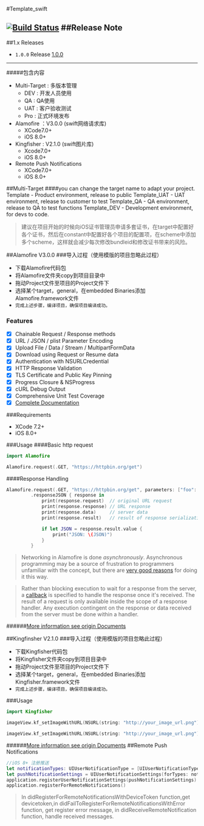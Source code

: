 #Template_swift

[![Build Status](https://travis-ci.org/weasleyqi/Template_swift.svg?branch=master)](https://travis-ci.org/weasleyqi/Template_swift)
##Release Note
---
##1.x Releases
- `1.0.0` Release [1.0.0](#100)

---

#####包含内容

- Multi-Target : 多版本管理
	- DEV : 开发人员使用
	- QA : QA使用
	- UAT : 客户验收测试
	- Pro : 正式环境发布
- Alamofire ：V3.0.0 (swift网络请求库)
	- XCode7.0+
	- iOS 8.0+
- Kingfisher : V2.1.0 (swift图片库)
	- Xcode7.0+
	- iOS 8.0+
- Remote Push Notifications
	- XCode7.0+
	- iOS 8.0+


##Multi-Target
####you can change the target name to adapt your project.
	Template - Product environment, release to public
	Template_UAT - UAT environment, release to customer to test
	Template_QA - QA environment, release to QA to test functions
	Template_DEV - Development environment, for devs to code.

>建议在项目开始的时候向iOS证书管理员申请多套证书，在target中配置好各个证书，然后在constant中配置好各个项目的配置项，在scheme中添加多个scheme，这样就会减少每次修改bundleid和修改证书带来的风险。

##Alamofire V3.0.0
###导入过程（使用模版的项目忽略此过程）
- 下载Alamofire代码包
- 将Alamofire文件夹copy到项目目录中
- 拖动Project文件至项目的Project文件下
- 选择某个target，general，在embedded Binaries添加Alamofire.framework文件
- `完成上述步骤，编译项目，确保项目编译成功。`

### Features

- [x] Chainable Request / Response methods
- [x] URL / JSON / plist Parameter Encoding
- [x] Upload File / Data / Stream / MultipartFormData
- [x] Download using Request or Resume data
- [x] Authentication with NSURLCredential
- [x] HTTP Response Validation
- [x] TLS Certificate and Public Key Pinning
- [x] Progress Closure & NSProgress
- [x] cURL Debug Output
- [x] Comprehensive Unit Test Coverage
- [x] [Complete Documentation](http://cocoadocs.org/docsets/Alamofire)

###Requirements

- XCode 7.2+
- iOS 8.0+

###Usage
####Basic http request
```swift
import Alamofire

Alamofire.request(.GET, "https://httpbin.org/get")
```
####Response Handling
```swift
Alamofire.request(.GET, "https://httpbin.org/get", parameters: ["foo": "bar"])
         .responseJSON { response in
             print(response.request)  // original URL request
             print(response.response) // URL response
             print(response.data)     // server data
             print(response.result)   // result of response serialization

             if let JSON = response.result.value {
                 print("JSON: \(JSON)")
             }
         }
```

> Networking in Alamofire is done _asynchronously_. Asynchronous programming may be a source of frustration to programmers unfamiliar with the concept, but there are [very good reasons](https://developer.apple.com/library/ios/qa/qa1693/_index.html) for doing it this way.

> Rather than blocking execution to wait for a response from the server, a [callback](http://en.wikipedia.org/wiki/Callback_%28computer_programming%29) is specified to handle the response once it's received. The result of a request is only available inside the scope of a response handler. Any execution contingent on the response or data received from the server must be done within a handler.

######[More information see origin Documents](https://github.com/Alamofire/Alamofire/blob/3.0.0/README.md)

##Kingfinsher V2.1.0
###导入过程（使用模版的项目忽略此过程）
- 下载Kingfisher代码包
- 将Kingfisher文件夹copy到项目目录中
- 拖动Project文件至项目的Project文件下
- 选择某个target，general，在embedded Binaries添加Kingfisher.framework文件
- `完成上述步骤，编译项目，确保项目编译成功。`

###Usage

```swift
import Kingfisher

imageView.kf_setImageWithURL(NSURL(string: "http://your_image_url.png")!)

```

```swift
imageView.kf_setImageWithURL(NSURL(string: "http://your_image_url.png")!, placeholderImage: nil)
```
######[More information see origin Documents](https://github.com/onevcat/Kingfisher/tree/2.1.0)
##Remote Push Notifications
```swift
//iOS 8+ 注册推送
let notificationTypes: UIUserNotificationType = [UIUserNotificationType.Alert, UIUserNotificationType.Badge, UIUserNotificationType.Sound]
let pushNotificationSettings = UIUserNotificationSettings(forTypes: notificationTypes, categories: nil)
application.registerUserNotificationSettings(pushNotificationSettings)
application.registerForRemoteNotifications()
```
>In didRegisterForRemoteNotificationsWithDeviceToken function,get devicetoken,in didFailToRegisterForRemoteNotificationsWithError function, get register error message, in didReceiveRemoteNotification function, handle received messages.
